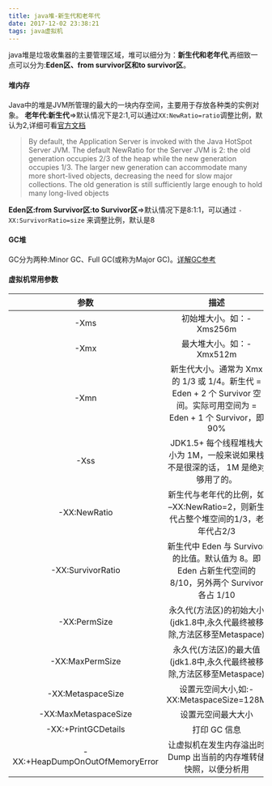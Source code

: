 ```yaml
---
title: java堆-新生代和老年代
date: 2017-12-02 23:38:21
tags: java虚拟机
---
```


java堆是垃圾收集器的主要管理区域，堆可以细分为：**新生代和老年代**,再细致一点可以分为:**Eden区、from survivor区和to survivor区**。
#### 堆内存
Java中的堆是JVM所管理的最大的一块内存空间，主要用于存放各种类的实例对象。
**老年代:新生代**=>默认情况下是2:1,可以通过`XX:NewRatio=ratio`调整比例，默认为2,详细可看[官方文档](https://docs.oracle.com/cd/E19900-01/819-4742/abeik/index.html)
> By default, the Application Server is invoked with the Java HotSpot Server JVM. The default NewRatio for the Server JVM is 2: the old generation occupies 2/3 of the heap while the new generation occupies 1/3. The larger new generation can accommodate many more short-lived objects, decreasing the need for slow major collections. The old generation is still sufficiently large enough to hold many long-lived objects

**Eden区:from Survivor区:to Survivor区**=>默认情况下是8:1:1，可以通过 `-XX:SurvivorRatio=size` 来调整比例，默认是8

<!--more-->
#### GC堆
GC分为两种:Minor GC、Full GC(或称为Major GC)。[详解GC参考](/2017/11/28/%E5%86%85%E5%AD%98%E5%88%86%E9%85%8D%E5%92%8C%E5%9B%9E%E6%94%B6%E7%AD%96%E7%95%A5/#空间分配担保)

#### 虚拟机常用参数
| 参数 | 描述 |
| :---: |:---:|
|-Xms|	初始堆大小。如：-Xms256m|
|-Xmx	|最大堆大小。如：-Xmx512m|
|-Xmn|	新生代大小。通常为 Xmx 的 1/3 或 1/4。新生代 = Eden + 2 个 Survivor 空间。实际可用空间为 = Eden + 1 个 Survivor，即 90% |
|-Xss	|JDK1.5+ 每个线程堆栈大小为 1M，一般来说如果栈不是很深的话， 1M 是绝对够用了的。|
|-XX:NewRatio|	新生代与老年代的比例，如 –XX:NewRatio=2，则新生代占整个堆空间的1/3，老年代占2/3|
|-XX:SurvivorRatio	|新生代中 Eden 与 Survivor 的比值。默认值为 8。即 Eden 占新生代空间的 8/10，另外两个 Survivor 各占 1/10 |
|-XX:PermSize	|永久代(方法区)的初始大小 (jdk1.8中,永久代最终被移除,方法区移至Metaspace)|
|-XX:MaxPermSize	|永久代(方法区)的最大值 (jdk1.8中,永久代最终被移除,方法区移至Metaspace)|
|-XX:MetaspaceSize|设置元空间大小,如:-XX:MetaspaceSize=128M|
|-XX:MaxMetaspaceSize|设置元空间最大大小|
|-XX:+PrintGCDetails	|打印 GC 信息|
|-XX:+HeapDumpOnOutOfMemoryError|	让虚拟机在发生内存溢出时 Dump 出当前的内存堆转储快照，以便分析用|